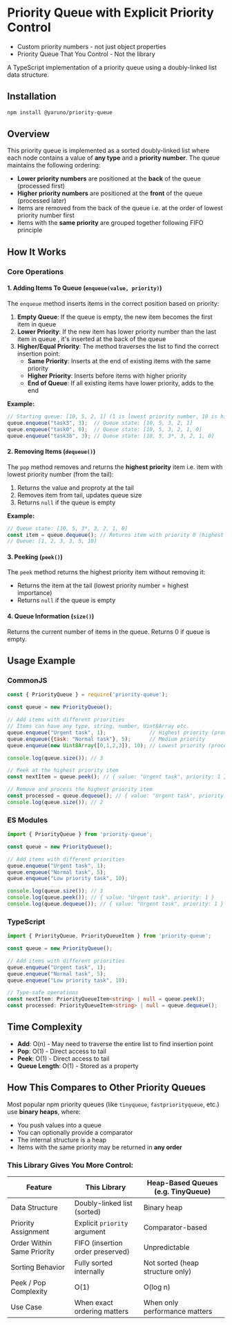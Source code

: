 # Priority Queue with Explicit Priority Control
- Custom priority numbers - not just object properties
- Priority Queue That You Control - Not the library

A TypeScript implementation of a priority queue using a doubly-linked list data structure.

## Installation

```bash
npm install @yaruno/priority-queue
```

## Overview

This priority queue is implemented as a sorted doubly-linked list where each node contains a value of **any type** and a **priority number**. The queue maintains the following ordering:

- **Lower priority numbers** are positioned at the **back** of the queue (processed first)
- **Higher priority numbers** are positioned at the **front** of the queue (processed later)
- Items are removed from the back of the queue i.e. at the order of lowest priority number first
- Items with the **same priority** are grouped together following FIFO principle

## How It Works

### Core Operations

#### 1. Adding Items To Queue (`enqueue(value, priority)`)

The `enqueue` method inserts items in the correct position based on priority:

1. **Empty Queue**: If the queue is empty, the new item becomes the first item in queue
2. **Lower Priority**: If the new item has lower priority number than the last item in queue , it's inserted at the back of the queue
3. **Higher/Equal Priority**: The method traverses the list to find the correct insertion point:
   - **Same Priority**: Inserts at the end of existing items with the same priority
   - **Higher Priority**: Inserts before items with higher priority
   - **End of Queue**: If all existing items have lower priority, adds to the end

**Example:**
```typescript
// Starting queue: [10, 5, 2, 1] (1 is lowest priority number, 10 is highest priority number)
queue.enqueue("task3", 3);  // Queue state: [10, 5, 3, 2, 1] 
queue.enqueue("task0", 0);  // Queue state: [10, 5, 3, 2, 1, 0]
queue.enqueue("task3b", 3); // Queue state: [10, 5, 3*, 3, 2, 1, 0] 
```

#### 2. Removing Items (`dequeue()`)

The `pop` method removes and returns the **highest priority** item i.e. item with lowest priority number (from the tail):

1. Returns the value and proproty at the tail
2. Removes item from tail, updates queue size
4. Returns `null` if the queue is empty

**Example:**
```typescript
// Queue state: [10, 5, 3*, 3, 2, 1, 0]
const item = queue.dequeue(); // Returns item with priority 0 (highest importance)
// Queue: [1, 2, 3, 3, 5, 10]
```

#### 3. Peeking (`peek()`)

The `peek` method returns the highest priority item without removing it:

- Returns the item at the tail (lowest priority number = highest importance)
- Returns `null` if the queue is empty

#### 4. Queue Information (`size()`)

Returns the current number of items in the queue. Returns 0 if queue is empty.

## Usage Example

### CommonJS
```javascript
const { PriorityQueue } = require('priority-queue');

const queue = new PriorityQueue();

// Add items with different priorities
// Items can have any type, string, number, Uint8Array etc.
queue.enqueue("Urgent task", 1);              // Highest priority (processed first)
queue.enqueue({task: "Normal task"}, 5);      // Medium priority
queue.enqueue(new Uint8Array([0,1,2,3]), 10); // Lowest priority (processed last)

console.log(queue.size()); // 3

// Peek at the highest priority item
const nextItem = queue.peek(); // { value: "Urgent task", priority: 1 }

// Remove and process the highest priority item
const processed = queue.dequeue(); // { value: "Urgent task", priority: 1 }
console.log(queue.size()); // 2
```

### ES Modules
```javascript
import { PriorityQueue } from 'priority-queue';

const queue = new PriorityQueue();

// Add items with different priorities
queue.enqueue("Urgent task", 1);
queue.enqueue("Normal task", 5);
queue.enqueue("Low priority task", 10);

console.log(queue.size()); // 3
console.log(queue.peek()); // { value: "Urgent task", priority: 1 }
console.log(queue.dequeue()); // { value: "Urgent task", priority: 1 }
```

### TypeScript
```typescript
import { PriorityQueue, PriorityQueueItem } from 'priority-queue';

const queue = new PriorityQueue();

// Add items with different priorities
queue.enqueue("Urgent task", 1);
queue.enqueue("Normal task", 5);
queue.enqueue("Low priority task", 10);

// Type-safe operations
const nextItem: PriorityQueueItem<string> | null = queue.peek();
const processed: PriorityQueueItem<string> | null = queue.dequeue();
```

## Time Complexity

- **Add**: O(n) - May need to traverse the entire list to find insertion point
- **Pop**: O(1) - Direct access to tail
- **Peek**: O(1) - Direct access to tail
- **Queue Length**: O(1) - Stored as a property

## How This Compares to Other Priority Queues

Most popular npm priority queues (like `tinyqueue`, `fastpriorityqueue`, etc.) use **binary heaps**, where:

- You push values into a queue
- You can optionally provide a comparator
- The internal structure is a heap
- Items with the same priority may be returned in **any order**

### This Library Gives You More Control:

| Feature                          | This Library                        | Heap-Based Queues (e.g. TinyQueue) |
|----------------------------------|-------------------------------------|-------------------------------------|
| Data Structure                   | Doubly-linked list (sorted)         | Binary heap                         |
| Priority Assignment              | Explicit `priority` argument        | Comparator-based                    |
| Order Within Same Priority       | FIFO (insertion order preserved)    | Unpredictable                       |
| Sorting Behavior                 | Fully sorted internally             | Not sorted (heap structure only)    |
| Peek / Pop Complexity            | O(1)                                | O(log n)                            |
| Use Case                         | When exact ordering matters         | When only performance matters       |
